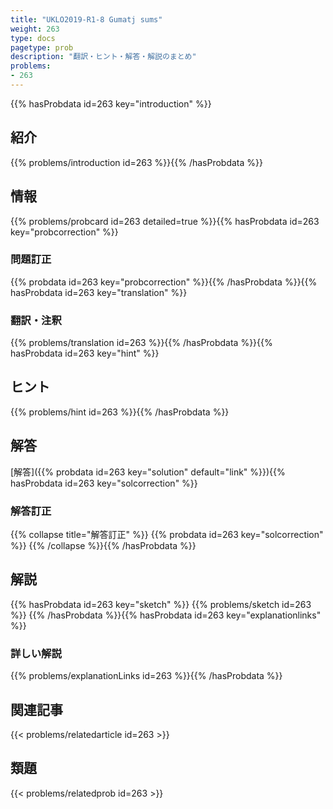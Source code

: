 ```yaml
---
title: "UKLO2019-R1-8 Gumatj sums"
weight: 263
type: docs
pagetype: prob
description: "翻訳・ヒント・解答・解説のまとめ"
problems: 
- 263
---
```


{{% hasProbdata id=263 key="introduction" %}}

## 紹介

{{% problems/introduction id=263 %}}{{% /hasProbdata %}}

## 情報

{{% problems/probcard id=263 detailed=true %}}{{% hasProbdata id=263 key="probcorrection" %}}

### 問題訂正

{{% probdata id=263 key="probcorrection" %}}{{% /hasProbdata %}}{{% hasProbdata id=263 key="translation" %}}

### 翻訳・注釈

{{% problems/translation id=263 %}}{{% /hasProbdata %}}{{% hasProbdata id=263 key="hint" %}}

## ヒント

{{% problems/hint id=263 %}}{{% /hasProbdata %}}

## 解答

[解答]({{% probdata id=263 key="solution" default="link" %}}){{% hasProbdata id=263 key="solcorrection" %}}

### 解答訂正

{{% collapse title="解答訂正" %}}
{{% probdata id=263 key="solcorrection" %}}
{{% /collapse %}}{{% /hasProbdata %}}

## 解説

{{% hasProbdata id=263 key="sketch" %}}
{{% problems/sketch id=263 %}}
{{% /hasProbdata %}}{{% hasProbdata id=263 key="explanationlinks" %}}

### 詳しい解説

{{% problems/explanationLinks id=263 %}}{{% /hasProbdata %}}

## 関連記事

{{< problems/relatedarticle id=263 >}}

## 類題

{{< problems/relatedprob id=263 >}}
